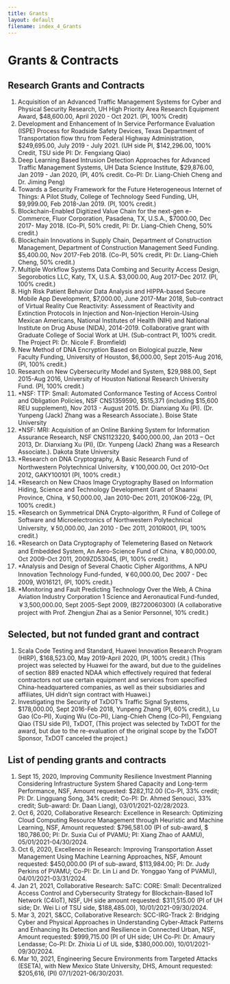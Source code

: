 ```yaml
---
title: Grants
layout: default
filename: index_4_Grants
--- 
```


# Grants & Contracts 

## Research Grants and Contracts 

1.	Acquisition of an Advanced Traffic Management Systems for Cyber and Physical Security Research, UH High Priority Area Research Equipment Award, $48,600.00, April 2020 - Oct 2021. (PI, 100% Credit)
2.	Development and Enhancement of In Service Performance Evaluation (ISPE) Process for Roadside Safety Devices, Texas Department of Transportation flow thru from Federal Highway Administration, $249,695.00, July 2019 - July 2021. (UH side PI, $142,296.00, 100% Credit, TSU side PI: Dr. Fengxiang Qiao)
3.	Deep Learning Based Intrusion Detection Approaches for Advanced Traffic Management Systems, UH Data Science Institute, $29,876.00, Jan 2019 - Jan 2020, (PI, 40% credit. Co-PI: Dr. Liang-Chieh Cheng and Dr. Jiming Peng)
4.	Towards a Security Framework for the Future Heterogeneous Internet of Things: A Pilot Study, College of Technology Seed Funding, UH, $9,999.00, Feb 2018-Jan 2019. (PI, 100% credit.)
5.	Blockchain-Enabled Digitized Value Chain for the next-gen e-Commerce, Fluor Corporation, Pasadena, TX, U.S.A., $7000.00, Dec 2017- May 2018. (Co-PI, 50% credit, PI: Dr. Liang-Chieh Cheng, 50% credit.)
6.	Blockchain Innovations in Supply Chain, Department of Construction Management, Department of Construction Management Seed Funding. $5,400.00, Nov 2017-Feb 2018. (Co-PI, 50% credit, PI: Dr. Liang-Chieh Cheng, 50% credit.)
7.	Multiple Workflow Systems Data Combing and Security Access Design, Segorobotics LLC, Katy, TX, U.S.A. $3,000.00, Aug 2017-Dec 2017. (PI, 100% credit.)  
8.	High Risk Patient Behavior Data Analysis and HIPPA-based Secure Mobile App Development, $7,000.00, June 2017-Mar 2018, Sub-contract of Virtual Reality Cue Reactivity: Assessment of Reactivity and Extinction Protocols in Injection and Non-Injection Heroin-Using Mexican Americans, National Institutes of Health (NIH) and National Institute on Drug Abuse (NIDA), 2014-2019. Collaborative grant with Graduate College of Social Work at UH. (Sub-contract PI, 100% credit. The Project PI: Dr. Nicole F. Bromfield)             
9.	New Method of DNA Encryption Based on Biological puzzle, New Faculty Funding, University of Houston, $6,000.00, Sept 2015-Aug 2016, (PI, 100% credit.)
10.	Research on New Cybersecurity Model and System, $29,988.00, Sept 2015-Aug 2016, University of Houston National Research University Fund. (PI, 100% credit.) 
11.	*NSF: TTP: Small: Automated Conformance Testing of Access Control and Obligation Policies, NSF CNS1359590, $515,371 (including $15,600 REU supplement), Nov 2013 - August 2015. Dr. Dianxiang Xu (PI). (Dr. Yunpeng (Jack) Zhang was a Research Associate.). Boise State University
12.	*NSF: MRI: Acquisition of an Online Banking System for Information Assurance Research, NSF CNS1123220, $400,000.00, Jan 2013 – Oct 2013, Dr. Dianxiang Xu (PI), (Dr. Yunpeng (Jack) Zhang was a Research Associate.). Dakota State University
13.	*Research on DNA Cryptography, A Basic Research Fund of Northwestern Polytechnical University, ￥100,000.00, Oct 2010-Oct 2012, GAKY100101 (PI, 100% credit.)
14.	*Research on New Chaos Image Cryptography Based on Information Hiding, Science and Technology Development Grant of Shaanxi Province, China, ￥50,000.00, Jan 2010-Dec 2011, 2010K06-22g, (PI, 100% credit.)
15.	*Research on Symmetrical DNA Crypto-algorithm, R Fund of College of Software and Microelectronics of Northwestern Polytechnical University, ￥50,000.00, Jan 2010 - Dec 2011, 2010R001, (PI, 100% credit.)
16.	*Research on Data Cryptography of Telemetering Based on Network and Embedded System, An Aero-Science Fund of China, ￥80,000.00, Oct 2009-Oct 2011, 2009ZD53045, (PI, 100% credit.)
17.	*Analysis and Design of Several Chaotic Cipher Algorithms, A NPU Innovation Technology Fund-funded,  ￥60,000.00, Dec 2007 - Dec 2009, W016121, (PI, 100% credit.)
18.	*Monitoring and Fault Predicting Technology Over the Web, A China Aviation Industry Corporation 1 Science and Aeronautical Fund-funded, ￥3,500,000.00, Sept 2005-Sept 2009, (B2720060300) (A collaborative project with Prof. Zhengjun Zhai as a Senior Personnel, 10% credit.)   

## Selected, but not funded grant and contract

1.	Scala Code Testing and Standard, Huawei Innovation Research Program (HIRP), $168,523.00, May 2019-April 2020, (PI, 100% credit.) (This project was selected by Huawei for the award, but due to the guidelines of section 889 enacted NDAA which effectively required that federal contractors not use certain equipment and services from specified China-headquartered companies, as well as their subsidiaries and affiliates, UH didn’t sign contract with Huawei.)
2.	Investigating the Security of TxDOT’s Traffic Signal Systems, $178,000.00, Sept 2016-Feb 2018, Yunpeng Zhang (PI, 60% credit.), Lu Gao (Co-PI), Xuqing Wu (Co-PI), Liang-Chieh Cheng (Co-PI), Fengxiang Qiao (TSU side PI), TxDOT, (This project was selected by TxDOT for the award, but due to the re-evaluation of the original scope by the TxDOT Sponsor, TxDOT canceled the project.)

## List of pending grants and contracts

1.	Sept 15, 2020, Improving Community Resilience Investment Planning Considering Infrastructure System Shared Capacity and Long-term Performance, NSF, Amount requested: $282,112.00 (Co-PI, 33% credit; PI: Dr. Lingguang Song, 34% credit; Co-PI: Dr. Ahmed Senouci, 33% credit; Sub-award: Dr. Daan Liang), 03/01/2021-02/28/2023.
2.	Oct 6, 2020, Collaborative Research: Excellence in Research: Optimizing Cloud Computing Resource Management through Heuristic and Machine Learning, NSF, Amount requested: $796,581.00 (PI of sub-award, $ 180,786.00; PI: Dr. Suxia Cui of PVAMU; PI: Xiang Zhao of AAMU), 05/01/2021-04/30/2024. 
3.	Oct 6, 2020, Excellence in Research: Improving Transportation Asset Management Using Machine Learning Approaches, NSF, Amount requested: $450,000.00 (PI of sub-award, $113,984.00; PI: Dr. Judy Perkins of PVAMU; Co-PI: Dr. Lin Li and Dr. Yonggao Yang of PVAMU), 04/01/2021-03/31/2024. 
4.	Jan 21, 2021, Collaborative Research: SaTC: CORE: Small: Decentralized Access Control and Cybersecurity Strategy for Blockchain-Based IoT Network (C4IoT), NSF, UH side amount requested: $311,515.00 (PI of UH side; Dr. Wei Li of TSU side, $188,485.00), 10/01/2021-09/30/2024.
5.	Mar 3, 2021, S&CC, Collaborative Research: SCC-IRG-Track 2: Bridging Cyber and Physical Approaches in Understanding Cyber-Attack Patterns and Enhancing Its Detection and Resilience in Connected Urban, NSF, Amount requested: $999,715.00 (PI of UH side; UH Co-PI: Dr. Amaury Lendasse; Co-PI:  Dr. Zhixia Li of UL side, $380,000.00), 10/01/2021-09/30/2024.
6.	Mar 10, 2021, Engineering Secure Environments from Targeted Attacks (ESETA), with New Mexico State University, DHS, Amount requested: $205,616, (PI) 07/1/2021-06/30/2031.

